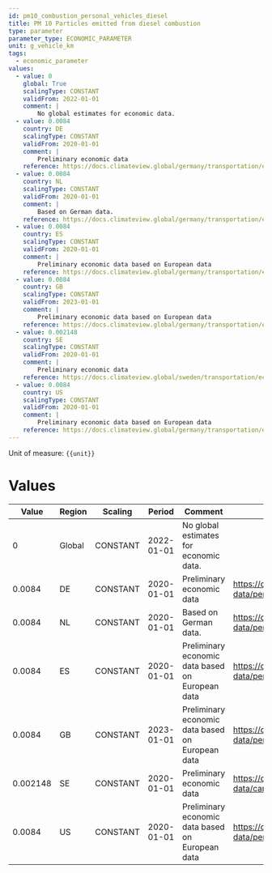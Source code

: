 ```yaml
---
id: pm10_combustion_personal_vehicles_diesel
title: PM 10 Particles emitted from diesel combustion
type: parameter
parameter_type: ECONOMIC_PARAMETER
unit: g_vehicle_km
tags:
  - economic_parameter
values:
  - value: 0
    global: True
    scalingType: CONSTANT
    validFrom: 2022-01-01
    comment: |
        No global estimates for economic data.
  - value: 0.0084
    country: DE
    scalingType: CONSTANT
    validFrom: 2020-01-01
    comment: |
        Preliminary economic data
    reference: https://docs.climateview.global/germany/transportation/economic-data/personal-vehicles/
  - value: 0.0084
    country: NL
    scalingType: CONSTANT
    validFrom: 2020-01-01
    comment: |
        Based on German data.
    reference: https://docs.climateview.global/germany/transportation/economic-data/personal-vehicles/
  - value: 0.0084
    country: ES
    scalingType: CONSTANT
    validFrom: 2020-01-01
    comment: |
        Preliminary economic data based on European data
    reference: https://docs.climateview.global/germany/transportation/economic-data/personal-vehicles/
  - value: 0.0084
    country: GB
    scalingType: CONSTANT
    validFrom: 2023-01-01
    comment: |
        Preliminary economic data based on European data
    reference: https://docs.climateview.global/germany/transportation/economic-data/personal-vehicles/
  - value: 0.002148
    country: SE
    scalingType: CONSTANT
    validFrom: 2020-01-01
    comment: |
        Preliminary economic data
    reference: https://docs.climateview.global/sweden/transportation/economic-data/car/
  - value: 0.0084
    country: US
    scalingType: CONSTANT
    validFrom: 2020-01-01
    comment: |
        Preliminary economic data based on European data
    reference: https://docs.climateview.global/germany/transportation/economic-data/personal-vehicles/
---
```



Unit of measure: `{{unit}}`


# Values


| Value | Region | Scaling | Period | Comment | Reference |
|-------|--------|---------|--------|---------|-----------|
| 0 | Global | CONSTANT | 2022-01-01 | No global estimates for economic data. |  |
| 0.0084 | DE | CONSTANT | 2020-01-01 | Preliminary economic data | https://docs.climateview.global/germany/transportation/economic-data/personal-vehicles/ |
| 0.0084 | NL | CONSTANT | 2020-01-01 | Based on German data. | https://docs.climateview.global/germany/transportation/economic-data/personal-vehicles/ |
| 0.0084 | ES | CONSTANT | 2020-01-01 | Preliminary economic data based on European data | https://docs.climateview.global/germany/transportation/economic-data/personal-vehicles/ |
| 0.0084 | GB | CONSTANT | 2023-01-01 | Preliminary economic data based on European data | https://docs.climateview.global/germany/transportation/economic-data/personal-vehicles/ |
| 0.002148 | SE | CONSTANT | 2020-01-01 | Preliminary economic data | https://docs.climateview.global/sweden/transportation/economic-data/car/ |
| 0.0084 | US | CONSTANT | 2020-01-01 | Preliminary economic data based on European data | https://docs.climateview.global/germany/transportation/economic-data/personal-vehicles/ |


